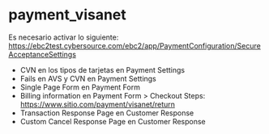 # payment_visanet

Es necesario activar lo siguiente:
https://ebc2test.cybersource.com/ebc2/app/PaymentConfiguration/SecureAcceptanceSettings
* CVN en los tipos de tarjetas en Payment Settings
* Fails en AVS y CVN en Payment Settings
* Single Page Form en Payment Form
* Billing information en Payment Form > Checkout Steps: https://www.sitio.com/payment/visanet/return
* Transaction Response Page en Customer Response
* Custom Cancel Response Page en Customer Response
